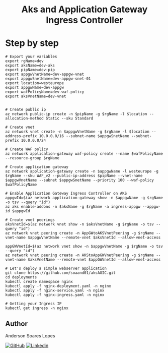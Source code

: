 <h1 align="center">
  <br>
  Aks and Application Gateway Ingress Controller
  
  <br>
</h1>

# Step by step

```
# Export your variables
export rgName=dev
export aksName=dev-aks
export pipName=dev-pip
export appgwVnetName=dev-appgw-vnet
export appgwSnetName=dev-appgw-snet-01
export location=westeurope
export appgwName=dev-appgw
export wafPolicyName=dev-waf-policy
export aksVnetName=dev-vnet


```

```
# Create public ip
az network public-ip create -n $pipName -g $rgName -l $location --allocation-method Static --sku Standard
```

```
# Create vnet
az network vnet create -n $appgwVnetName -g $rgName -l $location --address-prefix 10.0.0.0/16 --subnet-name $appgwSnetName --subnet-prefix 10.0.0.0/24
```

```
# Create WAF policy
az network application-gateway waf-policy create --name $wafPolicyName --resource-group $rgName
```

```
# Create application gateway
az network application-gateway create -n $appgwName -l westeurope -g $rgName --sku WAF_v2 --public-ip-address $pipName --vnet-name $appgwVnetName --subnet $appgwSnetName --priority 100 --waf-policy $wafPolicyName
```

```
# Enable Application Gateway Ingress Controller on AKS
appgwId=$(az network application-gateway show -n $appgwName -g $rgName -o tsv --query "id")
az aks enable-addons -n $aksName -g $rgName -a ingress-appgw --appgw-id $appgwId
```

```
# Create vnet peerings
aksVnetId=$(az network vnet show -n $aksVnetName -g $rgName -o tsv --query "id")
az network vnet peering create -n AppGWtoAKSVnetPeering -g $rgName --vnet-name $appgwVnetName --remote-vnet $aksVnetId --allow-vnet-access

appGWVnetId=$(az network vnet show -n $appgwVnetName -g $rgName -o tsv --query "id")
az network vnet peering create -n AKStoAppGWVnetPeering -g $rgName --vnet-name $aksVnetName --remote-vnet $appGWVnetId --allow-vnet-access
```

```
# Let's deploy a simple webserver application
git clone https://github.com/soaand01/aksAGIC.git
cd deployments
kubectl create namespace nginx
kubectl apply -f nginx-deployment.yaml -n nginx
kubectl apply -f nginx-service.yaml -n nginx
kubectl apply -f nginx-ingress.yaml -n nginx
```

```
# Getting your Ingress IP
kubectl get ingress -n nginx
```


## Author

Anderson Soares Lopes

[![GitHub](https://skillicons.dev/icons?i=github)](https://github.com/lopes221)
[![Linkedin](https://skillicons.dev/icons?i=linkedin)](https://www.linkedin.com/in/andersonsoaresl/)
